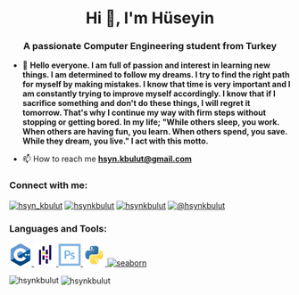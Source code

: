 <h1 align="center">Hi 👋, I'm Hüseyin</h1>
<h3 align="center">A passionate Computer Engineering student from Turkey</h3>

- 💬 **Hello everyone. I am full of passion and interest in learning new things. I am determined to follow my dreams. I try to find the right path for myself by making mistakes. I know that time is very important and I am constantly trying to improve myself accordingly. I know that if I sacrifice something and don't do these things, I will regret it tomorrow. That's why I continue my way with firm steps without stopping or getting bored. In my life; "While others sleep, you work. When others are having fun, you learn. When others spend, you save. While they dream, you live." I act with this motto.**

- 📫 How to reach me **hsyn.kbulut@gmail.com**

<h3 align="left">Connect with me:</h3>
<p align="left">
<a href="https://twitter.com/hsyn_kbulut" target="blank"><img align="center" src="https://raw.githubusercontent.com/rahuldkjain/github-profile-readme-generator/master/src/images/icons/Social/twitter.svg" alt="hsyn_kbulut" height="30" width="40" /></a>
<a href="https://linkedin.com/in/hsynkbulut" target="blank"><img align="center" src="https://raw.githubusercontent.com/rahuldkjain/github-profile-readme-generator/master/src/images/icons/Social/linked-in-alt.svg" alt="hsynkbulut" height="30" width="40" /></a>
<a href="https://kaggle.com/hsynkbulut" target="blank"><img align="center" src="https://raw.githubusercontent.com/rahuldkjain/github-profile-readme-generator/master/src/images/icons/Social/kaggle.svg" alt="hsynkbulut" height="30" width="40" /></a>
<a href="https://medium.com/@hsynkbulut" target="blank"><img align="center" src="https://raw.githubusercontent.com/rahuldkjain/github-profile-readme-generator/master/src/images/icons/Social/medium.svg" alt="@hsynkbulut" height="30" width="40" /></a>
</p>

<h3 align="left">Languages and Tools:</h3>
<p align="left"> <a href="https://www.w3schools.com/cpp/" target="_blank" rel="noreferrer"> <img src="https://raw.githubusercontent.com/devicons/devicon/master/icons/cplusplus/cplusplus-original.svg" alt="cplusplus" width="40" height="40"/> </a> <a href="https://pandas.pydata.org/" target="_blank" rel="noreferrer"> <img src="https://raw.githubusercontent.com/devicons/devicon/2ae2a900d2f041da66e950e4d48052658d850630/icons/pandas/pandas-original.svg" alt="pandas" width="40" height="40"/> </a> <a href="https://www.photoshop.com/en" target="_blank" rel="noreferrer"> <img src="https://raw.githubusercontent.com/devicons/devicon/master/icons/photoshop/photoshop-line.svg" alt="photoshop" width="40" height="40"/> </a> <a href="https://www.python.org" target="_blank" rel="noreferrer"> <img src="https://raw.githubusercontent.com/devicons/devicon/master/icons/python/python-original.svg" alt="python" width="40" height="40"/> </a> <a href="https://seaborn.pydata.org/" target="_blank" rel="noreferrer"> <img src="https://seaborn.pydata.org/_images/logo-mark-lightbg.svg" alt="seaborn" width="40" height="40"/> </a> </p>

<p><img align="left" src="https://github-readme-stats.vercel.app/api/top-langs?username=hsynkbulut&show_icons=true&locale=en&layout=compact" alt="hsynkbulut" /></p>

<p>&nbsp;<img align="center" src="https://github-readme-stats.vercel.app/api?username=hsynkbulut&show_icons=true&locale=en" alt="hsynkbulut" /></p>
